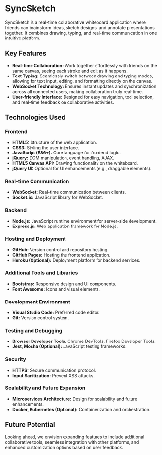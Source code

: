 # SyncSketch

SyncSketch is a real-time collaborative whiteboard application where friends can brainstorm ideas, sketch designs, and annotate presentations together. It combines drawing, typing, and real-time communication in one intuitive platform.

## Key Features

- **Real-time Collaboration:** Work together effortlessly with friends on the same canvas, seeing each stroke and edit as it happens.
- **Text Typing:** Seamlessly switch between drawing and typing modes, allowing for text input, editing, and formatting directly on the canvas.
- **WebSocket Technology:** Ensures instant updates and synchronization across all connected users, making collaboration truly real-time.
- **User-friendly Interface:** Designed for easy navigation, tool selection, and real-time feedback on collaborative activities.

## Technologies Used

### Frontend

- **HTML5:** Structure of the web application.
- **CSS3:** Styling the user interface.
- **JavaScript (ES6+):** Core language for frontend logic.
- **jQuery:** DOM manipulation, event handling, AJAX.
- **HTML5 Canvas API:** Drawing functionality on the whiteboard.
- **jQuery UI:** Optional for UI enhancements (e.g., draggable elements).

### Real-time Communication

- **WebSocket:** Real-time communication between clients.
- **Socket.io:** JavaScript library for WebSocket.

### Backend

- **Node.js:** JavaScript runtime environment for server-side development.
- **Express.js:** Web application framework for Node.js.

### Hosting and Deployment

- **GitHub:** Version control and repository hosting.
- **GitHub Pages:** Hosting the frontend application.
- **Heroku (Optional):** Deployment platform for backend services.

### Additional Tools and Libraries

- **Bootstrap:** Responsive design and UI components.
- **Font Awesome:** Icons and visual elements.

### Development Environment

- **Visual Studio Code:** Preferred code editor.
- **Git:** Version control system.

### Testing and Debugging

- **Browser Developer Tools:** Chrome DevTools, Firefox Developer Tools.
- **Jest, Mocha (Optional):** JavaScript testing frameworks.

### Security

- **HTTPS:** Secure communication protocol.
- **Input Sanitization:** Prevent XSS attacks.

### Scalability and Future Expansion

- **Microservices Architecture:** Design for scalability and future enhancements.
- **Docker, Kubernetes (Optional):** Containerization and orchestration.

## Future Potential

Looking ahead, we envision expanding features to include additional collaborative tools, seamless integration with other platforms, and enhanced customization options based on user feedback.



